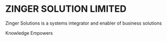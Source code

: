 <h1>ZINGER SOLUTION LIMITED</h1>
<p>Zinger Solutions is a systems integrator and enabler of business solutions</p>
<p>Knowledge Empowers</p>
